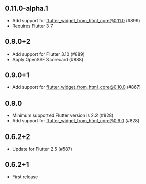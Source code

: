 ## 0.11.0-alpha.1

- Add support for flutter_widget_from_html_core@0.11.0 (#899)
- Requires Flutter 3.7

## 0.9.0+2

- Add support for Flutter 3.10 (#889)
- Apply OpenSSF Scorecard (#888)

## 0.9.0+1

- Add support for flutter_widget_from_html_core@0.10.0 (#867)

## 0.9.0

- Minimum supported Flutter version is 2.2 (#828)
- Add support for flutter_widget_from_html_core@0.9.0 (#828)

## 0.6.2+2

- Update for Flutter 2.5 (#587)

## 0.6.2+1

- First release
